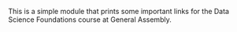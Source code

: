 This is a simple module that prints some important links for the Data Science Foundations course at General Assembly.